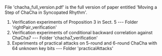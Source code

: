 File 'chacha_full_version.pdf' is the full version of paper entitled 'Moving a Step of ChaCha in Syncopated Rhythm'.
1. Verification experiments of Proposition 3 in Sect. 5 --- Folder 'rightPair_verification'
2. Verification experiments of conditional backward correlation against ChaCha7 --- Folder 'chacha7_verification'
3. Experiments of practical attacks on 5-round and 6-round ChaCha with 64 unknown key bits --- Folder 'practicalAttacks'

